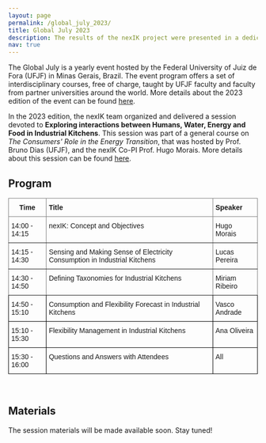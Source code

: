 ```yaml
---
layout: page
permalink: /global_july_2023/
title: Global July 2023
description: The results of the nexIK project were presented in a dedicated session at the Global July 2023 event in Minas Gerais, Brazil.
nav: true
---
```


The Global July is a yearly event hosted by the Federal University of Juiz de Fora (UFJF) in Minas Gerais, Brazil.
The event program offers a set of interdisciplinary courses, free of charge, taught by UFJF faculty and faculty from partner universities around the world. More details about the 2023 edition of the event can be found <a href="https://www2.ufjf.br/globaljuly/" target="_blank">here</a>.

In the 2023 edition, the nexIK team organized and delivered a session devoted to **Exploring interactions between Humans, Water, Energy and Food in Industrial Kitchens**. This session was part of a general course on *The Consumers' Role in the Energy Transition*, that was hosted by Prof. Bruno Dias (UFJF), and the nexIK Co-PI Prof. Hugo Morais. More details about this session can be found <a href="" target="_blank"> here</a>.

## Program


<div class='specialParagraph' markdown='1'>

<style type="text/css">
        .tg  {border-collapse:collapse;border-spacing:0;}
        .tg td{border-color:black;border-style:solid;border-width:1px;font-family:Arial, sans-serif;font-size:14px;
            verflow:hidden;padding:10px 5px;word-break:normal;}
        .tg th{border-color:black;border-style:solid;border-width:1px;font-family:Arial, sans-serif;font-size:14px;
            font-weight:normal;overflow:hidden;padding:10px 5px;word-break:normal;}
        .tg .tg-7btt{border-color:inherit;font-weight:bold;text-align:center;vertical-align:top}
        .tg .tg-fymr{border-color:inherit;font-weight:bold;text-align:left;vertical-align:top}
        .tg .tg-0pky{border-color:inherit;text-align:left;vertical-align:top}
        .tg .tg-0lax{text-align:left;vertical-align:top}
</style>

<table class="tg">
<thead>
  <tr>
    <th class="tg-7btt">Time</th>
    <th class="tg-fymr">Title</th>
    <th class="tg-fymr">Speaker</th>
  </tr>
</thead>
<tbody>
  <tr>
    <td class="tg-0pky">14:00 - 14:15</td>
    <td class="tg-0pky">nexIK: Concept and Objectives</td>
    <td class="tg-0pky">Hugo Morais</td>
  </tr>
  <tr>
    <td class="tg-0pky">14:15 - 14:30</td>
    <td class="tg-0pky">Sensing and Making Sense of Electricity Consumption in Industrial Kitchens</td>
    <td class="tg-0pky">Lucas Pereira</td>
  </tr>
  <tr>
    <td class="tg-0pky">14:30 - 14:50</td>
    <td class="tg-0pky">Defining Taxonomies for Industrial Kitchens</td>
    <td class="tg-0pky">Miriam Ribeiro</td>
  </tr>
  <tr>
    <td class="tg-0lax">14:50 - 15:10</td>
    <td class="tg-0lax">Consumption and Flexibility Forecast in Industrial Kitchens</td>
    <td class="tg-0lax">Vasco Andrade</td>
  </tr>
  <tr>
    <td class="tg-0lax">15:10 - 15:30</td>
    <td class="tg-0lax">Flexibility Management in Industrial Kitchens</td>
    <td class="tg-0lax">Ana Oliveira</td>
  </tr>
  <tr>
    <td class="tg-0lax">15:30 - 16:00</td>
    <td class="tg-0lax">Questions and Answers with Attendees</td>
    <td class="tg-0lax">All</td>
  </tr>
</tbody>
</table>

<br>

## Materials

The session materials will be made available soon. Stay tuned!


</div>


